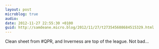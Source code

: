 ```yaml
---
layout: post
microblog: true
audio: 
date: 2012-11-27 22:55:30 +0100
guid: http://samdeane.micro.blog/2012/11/27/t273545608684515329.html
---
```

Clean sheet from #QPR, and Inverness are top of the league. Not bad...
